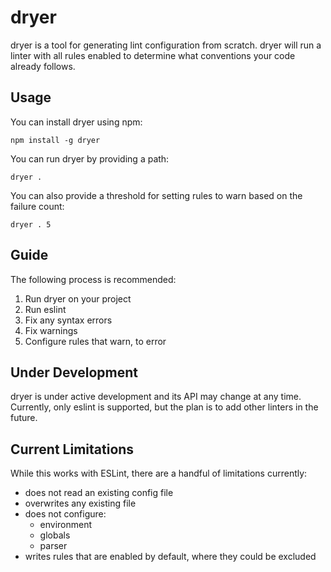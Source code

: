 # dryer

dryer is a tool for generating lint configuration from scratch. dryer will run a linter with all rules enabled to determine what conventions your code already follows.

## Usage

You can install dryer using npm:

    npm install -g dryer

You can run dryer by providing a path:

    dryer .

You can also provide a threshold for setting rules to warn based on the failure count:

    dryer . 5

## Guide

The following process is recommended:
 1. Run dryer on your project
 2. Run eslint
 3. Fix any syntax errors
 4. Fix warnings
 5. Configure rules that warn, to error

## Under Development

dryer is under active development and its API may change at any time. Currently, only eslint is supported, but the plan is to add other linters in the future.

## Current Limitations

While this works with ESLint, there are a handful of limitations currently:

* does not read an existing config file
* overwrites any existing file
* does not configure:
  * environment
  * globals
  * parser
* writes rules that are enabled by default, where they could be excluded

